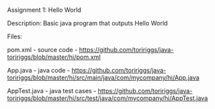 Assignment 1: Hello World

Description: Basic java program that outputs Hello World

Files:

pom.xml - source code - https://github.com/toririggs/java-toririggs/blob/master/hi/pom.xml

App.java - java code - https://github.com/toririggs/java-toririggs/blob/master/hi/src/main/java/com/mycompany/hi/App.java

AppTest.java - java test cases - https://github.com/toririggs/java-toririggs/blob/master/hi/src/test/java/com/mycompany/hi/AppTest.java
